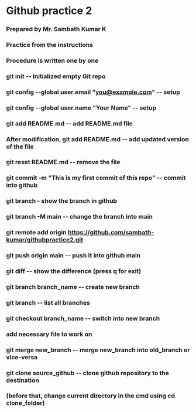 # Github practice 2
### Prepared by Mr. Sambath Kumar K
### Practice from the instructions 
### Procedure is written one by one

### git init  --  Initialized empty Git repo
### git config --global user.email "you@example.com"  --  setup
### git config --global user.name "Your Name"   --  setup
### git add README.md  --  add README.md file
### After modification, git add README.md -- add updated version of the file
### git reset README.md  -- remove the file 
### git commit -m "This is my first commit of this repo"   --  commit into github
### git branch  -  show the branch in github
### git branch -M main  --  change the branch into main
### git remote add origin https://github.com/sambath-kumar/githubpractice2.git  
### git push origin main  --  push it into github main
### git diff   --   show the difference (press q for exit)
### git branch branch_name  --  create new branch
### git branch   --   list all branches
### git checkout branch_name  --  switch into new branch
### add necessary file to work on 
### git merge new_branch  --  merge new_branch into old_branch or vice-versa
### git clone source_github  --  clone github repository to the destination 
### (before that, change current directory in the cmd using cd clone_folder)





